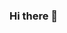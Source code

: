 ### Hi there 👋

<!--
**hyago2510/hyago2510** is a ✨ _special_ ✨ repository because its `README.md` (this file) appears on your GitHub profile.

Here are some ideas to get you started:

- 🔭 I’m currently working on alura
- 🌱 I’m currently learning ...javascript
- 👯 I’m looking to collaborate on ...educação
- 🤔 I’m looking for help with ...programação
- 💬 Ask me about ...
- 📫 How to reach me: ...
- 😄 Pronouns: ...
- ⚡ Fun fact: ...
-->
